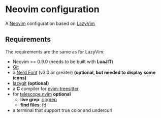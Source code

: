 # Neovim configuration

A [Neovim](https://neovim.io/) configuration based on [LazyVim](https://www.lazyvim.org/)

## Requirements

The requirements are the same as for LazyVim:
- Neovim >= 0.9.0 (needs to be built with **LuaJIT**)
- [Git](https://git-scm.com/)
- a [Nerd Font](https://www.nerdfonts.com/) (v3.0 or greater) **(optional, but needed to display some icons)**
- [lazygit](https://github.com/jesseduffield/lazygit) **(optional)**
- a **C** compiler for [nvim-treesitter](https://github.com/nvim-treesitter/nvim-treesitter)
- for [telescope.nvim](https://github.com/nvim-telescope/telescope.nvim) **optional**
  - **live grep**: [ripgrep](https://github.com/BurntSushi/ripgrep)
  - **find files**: [fd](https://github.com/sharkdp/fd)
- a terminal that support true color and undercurl
